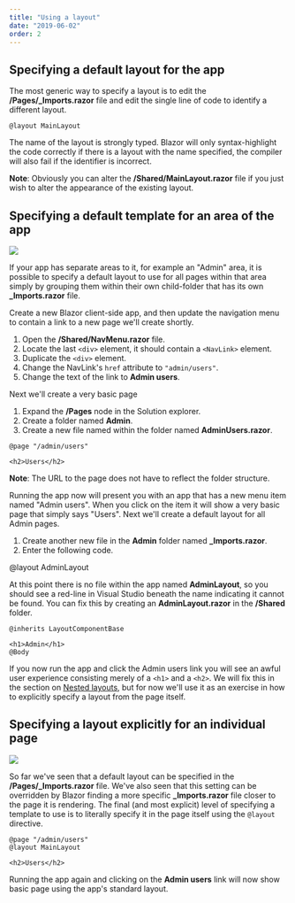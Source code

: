 ```yaml
---
title: "Using a layout"
date: "2019-06-02"
order: 2
---
```


## Specifying a default layout for the app

The most generic way to specify a layout is to edit the **/Pages/_Imports.razor** file and edit
the single line of code to identify a different layout.

```razor
@layout MainLayout
```

The name of the layout is strongly typed.
Blazor will only syntax-highlight the code correctly if there is a layout with the name specified,
the compiler will also fail if the identifier is incorrect.

**Note**: Obviously you can alter the **/Shared/MainLayout.razor** file
if you just wish to alter the appearance of the existing layout.

## Specifying a default template for an area of the app

[![](images/SourceLink.png)](https://github.com/mrpmorris/blazor-university/tree/master/src/Layouts/UsingALayout)

If your app has separate areas to it, for example an "Admin" area,
it is possible to specify a default layout to use for all pages within that area simply by
grouping them within their own child-folder that has its own **_Imports.razor** file.

Create a new Blazor client-side app, and then update the navigation menu to contain a link to a new page we'll create shortly.

1. Open the **/Shared/NavMenu.razor** file.
2. Locate the last `<div>` element, it should contain a `<NavLink>` element.
3. Duplicate the `<div>` element.
4. Change the NavLink's `href` attribute to `"admin/users"`.
5. Change the text of the link to **Admin users**.

Next we'll create a very basic page

1. Expand the **/Pages** node in the Solution explorer.
2. Create a folder named **Admin**.
3. Create a new file named within the folder named **AdminUsers.razor**.

```razor
@page "/admin/users"

<h2>Users</h2>
```

**Note**: The URL to the page does not have to reflect the folder structure.

Running the app now will present you with an app that has a new menu item named "Admin users".
When you click on the item it will show a very basic page that simply says "Users".
Next we'll create a default layout for all Admin pages.

1. Create another new file in the **Admin** folder named **\_Imports.razor**.
2. Enter the following code.

@layout AdminLayout

At this point there is no file within the app named **AdminLayout**,
so you should see a red-line in Visual Studio beneath the name indicating it cannot be found.
You can fix this by creating an **AdminLayout.razor** in the **/Shared** folder.

```razor
@inherits LayoutComponentBase

<h1>Admin</h1>
@Body
```

If you now run the app and click the Admin users link you will see an awful user experience consisting merely of a `<h1>` and a `<h2>`.
We will fix this in the section on [Nested layouts](/layouts/nested-layouts/),
but for now we'll use it as an exercise in how to explicitly specify a layout from the page itself.

## Specifying a layout explicitly for an individual page

[![](images/SourceLink.png)](https://github.com/mrpmorris/blazor-university/tree/master/src/Layouts/SpecifyingALayoutExplicitly)

So far we've seen that a default layout can be specified in the **/Pages/\_Imports.razor** file.
We've also seen that this setting can be overridden by Blazor finding a more specific **\_Imports.razor**
file closer to the page it is rendering.
The final (and most explicit) level of specifying a template to use is to literally
specify it in the page itself using the `@layout` directive.

```razor
@page "/admin/users"
@layout MainLayout

<h2>Users</h2>
```

Running the app again and clicking on the **Admin users** link will now show basic page using the app's standard layout.
